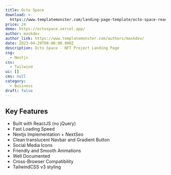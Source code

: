 ```yaml
---
title: Octo Space
download: >-
  https://www.templatemonster.com/landing-page-template/octo-space-react-nft-project-landing-page-nextjs-tailwindcss-235681.html
price: 24
demo: https://octospace.vercel.app/
author: maskdev
author_link: https://www.templatemonster.com/authors/maskdev/
date: 2023-04-29T00:00:00.000Z
description: Octo Space - NFT Project Landing Page
ssg:
  - Nextjs
css:
  - Tailwind
ui: []
cms: null
category:
  - Business
draft: false
---
```

## Key Features

- Built with ReactJS (no jQuery)
- Fast Loading Speed
- Nextjs Implementation + NextSeo
- Clean translucent Navbar and Gradient Button
- Social Media Icons
- Friendly and Smooth Animations
- Well Documented
- Cross-Browser Compatibility
- TailwindCSS v3 styling
